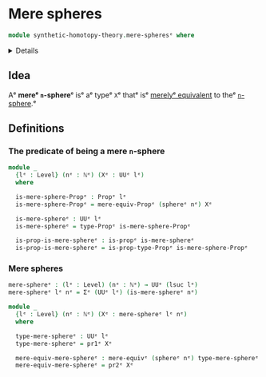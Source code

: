 # Mere spheres

```agda
module synthetic-homotopy-theory.mere-spheresᵉ where
```

<details></summary>Imports</summary>

```agda
open import elementary-number-theory.natural-numbersᵉ

open import foundation.dependent-pair-typesᵉ
open import foundation.mere-equivalencesᵉ
open import foundation.propositionsᵉ
open import foundation.universe-levelsᵉ

open import synthetic-homotopy-theory.spheresᵉ
```

</details>

## Idea

Aᵉ **mereᵉ `n`-sphere**ᵉ isᵉ aᵉ typeᵉ `X`ᵉ thatᵉ isᵉ
[merelyᵉ equivalent](foundation.mere-equivalences.mdᵉ) to theᵉ
[`n`-sphere](synthetic-homotopy-theory.spheres.md).ᵉ

## Definitions

### The predicate of being a mere `n`-sphere

```agda
module _
  {lᵉ : Level} (nᵉ : ℕᵉ) (Xᵉ : UUᵉ lᵉ)
  where

  is-mere-sphere-Propᵉ : Propᵉ lᵉ
  is-mere-sphere-Propᵉ = mere-equiv-Propᵉ (sphereᵉ nᵉ) Xᵉ

  is-mere-sphereᵉ : UUᵉ lᵉ
  is-mere-sphereᵉ = type-Propᵉ is-mere-sphere-Propᵉ

  is-prop-is-mere-sphereᵉ : is-propᵉ is-mere-sphereᵉ
  is-prop-is-mere-sphereᵉ = is-prop-type-Propᵉ is-mere-sphere-Propᵉ
```

### Mere spheres

```agda
mere-sphereᵉ : (lᵉ : Level) (nᵉ : ℕᵉ) → UUᵉ (lsuc lᵉ)
mere-sphereᵉ lᵉ nᵉ = Σᵉ (UUᵉ lᵉ) (is-mere-sphereᵉ nᵉ)

module _
  {lᵉ : Level} (nᵉ : ℕᵉ) (Xᵉ : mere-sphereᵉ lᵉ nᵉ)
  where

  type-mere-sphereᵉ : UUᵉ lᵉ
  type-mere-sphereᵉ = pr1ᵉ Xᵉ

  mere-equiv-mere-sphereᵉ : mere-equivᵉ (sphereᵉ nᵉ) type-mere-sphereᵉ
  mere-equiv-mere-sphereᵉ = pr2ᵉ Xᵉ
```